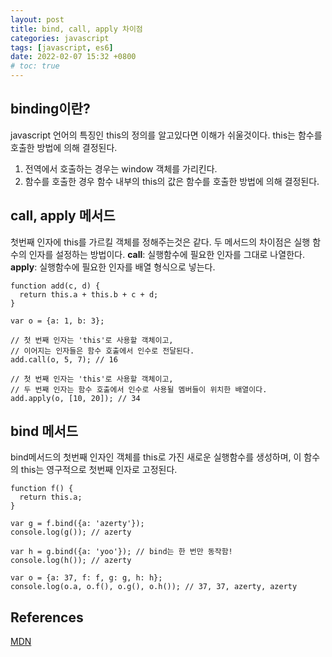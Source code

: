 ```yaml
---
layout: post
title: bind, call, apply 차이점
categories: javascript
tags: [javascript, es6]
date: 2022-02-07 15:32 +0800
# toc: true
---
```


## binding이란?

javascript 언어의 특징인 this의 정의를 알고있다면 이해가 쉬울것이다. this는 함수를 호출한 방법에 의해 결정된다.

1. 전역에서 호출하는 경우는 window 객체를 가리킨다.
2. 함수를 호출한 경우 함수 내부의 this의 값은 함수를 호출한 방법에 의해 결정된다.

## call, apply 메서드

첫번째 인자에 this를 가르킬 객체를 정해주는것은 같다.
두 메서드의 차이점은 실행 함수의 인자를 설정하는 방법이다.
**call**: 실행함수에 필요한 인자를 그대로 나열한다.
**apply**: 실행함수에 필요한 인자를 배열 형식으로 넣는다.

```
function add(c, d) {
  return this.a + this.b + c + d;
}

var o = {a: 1, b: 3};

// 첫 번째 인자는 'this'로 사용할 객체이고,
// 이어지는 인자들은 함수 호출에서 인수로 전달된다.
add.call(o, 5, 7); // 16

// 첫 번째 인자는 'this'로 사용할 객체이고,
// 두 번째 인자는 함수 호출에서 인수로 사용될 멤버들이 위치한 배열이다.
add.apply(o, [10, 20]); // 34
```

## bind 메서드

bind메서드의 첫번째 인자인 객체를 this로 가진 새로운 실행함수를 생성하며, 이 함수의 this는 영구적으로 첫번째 인자로 고정된다.

```
function f() {
  return this.a;
}

var g = f.bind({a: 'azerty'});
console.log(g()); // azerty

var h = g.bind({a: 'yoo'}); // bind는 한 번만 동작함!
console.log(h()); // azerty

var o = {a: 37, f: f, g: g, h: h};
console.log(o.a, o.f(), o.g(), o.h()); // 37, 37, azerty, azerty
```

## References

[MDN](https://developer.mozilla.org/ko/docs/Web/JavaScript/Reference/Operators/this)
